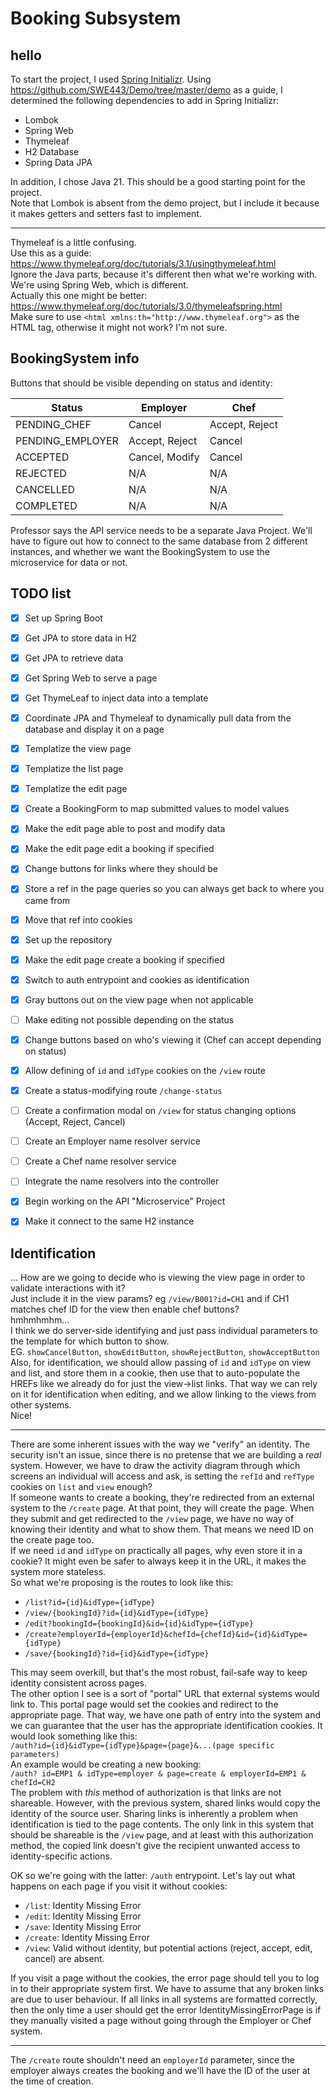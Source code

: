 # Booking Subsystem

## hello

To start the project, I used [Spring Initializr](https://start.spring.io/index.html).
Using https://github.com/SWE443/Demo/tree/master/demo as a guide, I determined the following dependencies to add in Spring Initializr:
- Lombok  
- Spring Web  
- Thymeleaf  
- H2 Database  
- Spring Data JPA  

In addition, I chose Java 21. This should be a good starting point for the project.  
Note that Lombok is absent from the demo project, but I include it because it makes getters and setters fast to implement.

---

Thymeleaf is a little confusing.  
Use this as a guide: https://www.thymeleaf.org/doc/tutorials/3.1/usingthymeleaf.html  
Ignore the Java parts, because it's different then what we're working with. We're using Spring Web, which is different.  
Actually this one might be better: https://www.thymeleaf.org/doc/tutorials/3.0/thymeleafspring.html  
Make sure to use `<html xmlns:th="http://www.thymeleaf.org">` as the HTML tag, otherwise it might not work? I'm not sure.

## BookingSystem info

Buttons that should be visible depending on status and identity:  

Status           | Employer      | Chef          |
-----------------|---------------|---------------|
PENDING_CHEF     |Cancel         |Accept, Reject |
PENDING_EMPLOYER |Accept, Reject |Cancel         |
ACCEPTED         |Cancel, Modify |Cancel         |
REJECTED         |N/A            |N/A            |
CANCELLED        |N/A            |N/A            |
COMPLETED        |N/A            |N/A            |


Professor says the API service needs to be a separate Java Project. We'll have to figure out how to connect to the same database from 2 different instances, and whether we want the BookingSystem to use the microservice for data or not.




## TODO list

- [x] Set up Spring Boot
- [x] Get JPA to store data in H2
- [x] Get JPA to retrieve data
- [x] Get Spring Web to serve a page
- [x] Get ThymeLeaf to inject data into a template
- [x] Coordinate JPA and Thymeleaf to dynamically pull data from the database and display it on a page
- [x] Templatize the view page
- [x] Templatize the list page
- [x] Templatize the edit page
- [x] Create a BookingForm to map submitted values to model values
- [x] Make the edit page able to post and modify data
- [x] Make the edit page edit a booking if specified
- [x] Change buttons for links where they should be
- [x] Store a ref in the page queries so you can always get back to where you came from
- [x] Move that ref into cookies
- [x] Set up the repository
- [x] Make the edit page create a booking if specified
- [x] Switch to auth entrypoint and cookies as identification
- [x] Gray buttons out on the view page when not applicable
- [ ] Make editing not possible depending on the status
- [x] Change buttons based on who's viewing it (Chef can accept depending on status)
- [x] Allow defining of `id` and `idType` cookies on the `/view` route
- [x] Create a status-modifying route `/change-status`
- [ ] Create a confirmation modal on `/view` for status changing options (Accept, Reject, Cancel)
- [ ] Create an Employer name resolver service
- [ ] Create a Chef name resolver service
- [ ] Integrate the name resolvers into the controller  

- [x] Begin working on the API "Microservice" Project
- [x] Make it connect to the same H2 instance

## Identification

... How are we going to decide who is viewing the view page in order to validate interactions with it?  
Just include it in the view params? eg `/view/B001?id=CH1` and if CH1 matches chef ID for the view then enable chef buttons?  
hmhmhmhm...  
I think we do server-side identifying and just pass individual parameters to the template for which button to show.  
EG. `showCancelButton`, `showEditButton`, `showRejectButton`, `showAcceptButton`  
Also, for identification, we should allow passing of `id` and `idType` on view and list, and store them in a cookie, then use that to auto-populate the HREFs like we already do for just the view->list links. That way we can rely on it for identification when editing, and we allow linking to the views from other systems.  
Nice!

---

There are some inherent issues with the way we "verify" an identity. The security isn't an issue, since there is no pretense that we are building a _real_ system. However, we have to draw the activity diagram through which screens an individual will access and ask, is setting the `refId` and `refType` cookies on `list` and `view` enough?  
If someone wants to create a booking, they're redirected from an external system to the `/create` page. At that point, they will create the page. When they submit and get redirected to the `/view` page, we have no way of knowing their identity and what to show them. That means we need ID on the create page too.  
If we need `id` and `idType` on practically all pages, why even store it in a cookie? It might even be safer to always keep it in the URL, it makes the system more stateless.  
So what we're proposing is the routes to look like this:  
- `/list?id={id}&idType={idType}`
- `/view/{bookingId}?id={id}&idType={idType}`
- `/edit?bookingId={bookingId}&id={id}&idType={idType}`
- `/create?employerId={employerId}&chefId={chefId}&id={id}&idType={idType}`
- `/save/{bookingId}?id={id}&idType={idType}`  
  
This may seem overkill, but that's the most robust, fail-safe way to keep identity consistent across pages.  
The other option I see is a sort of "portal" URL that external systems would link to. This portal page would set the cookies and redirect to the appropriate page.
That way, we have one path of entry into the system and we can guarantee that the user has the appropriate identification cookies.
It would look something like this:  
`/auth?id={id}&idType={idType}&page={page}&...(page specific parameters)`  
An example would be creating a new booking:  
`/auth? id=EMP1 & idType=employer & page=create & employerId=EMP1 & chefId=CH2`  
The problem with _this_ method of authorization is that links are not shareable. However, with the previous system, shared links would copy the identity of the source user. Sharing links is inherently a problem when identification is tied to the page contents. The only link in this system that should be shareable is the `/view` page, and at least with this authorization method, the copied link doesn't give the recipient unwanted access to identity-specific actions.  
  
OK so we're going with the latter: `/auth` entrypoint.
Let's lay out what happens on each page if you visit it without cookies:  
- `/list`: Identity Missing Error
- `/edit`: Identity Missing Error
- `/save`: Identity Missing Error
- `/create`: Identity Missing Error
- `/view`: Valid without identity, but potential actions (reject, accept, edit, cancel) are absent.  
  
If you visit a page without the cookies, the error page should tell you to log in to their appropriate system first. We have to assume that any broken links are due to user behaviour. If all links in all systems are formatted correctly, then the only time a user should get the error IdentityMissingErrorPage is if they manually visited a page without going through the Employer or Chef system.

---

The `/create` route shouldn't need an `employerId` parameter, since the employer always creates the booking and we'll have the ID of the user at the time of creation.
